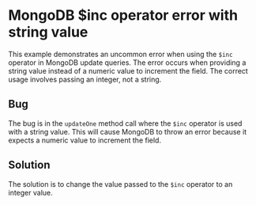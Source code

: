 # MongoDB $inc operator error with string value
This example demonstrates an uncommon error when using the `$inc` operator in MongoDB update queries. The error occurs when providing a string value instead of a numeric value to increment the field. The correct usage involves passing an integer, not a string.

## Bug
The bug is in the `updateOne` method call where the `$inc` operator is used with a string value.  This will cause MongoDB to throw an error because it expects a numeric value to increment the field.

## Solution
The solution is to change the value passed to the `$inc` operator to an integer value. 
